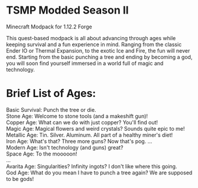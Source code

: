 # TSMP Modded Season II

Minecraft Modpack for 1.12.2 Forge

This quest-based modpack is all about advancing through ages while keeping survival and a fun experience in mind. Ranging from the classic Ender IO or Thermal Expansion, to the exotic Ice and Fire, the fun will never end. Starting from the basic punching a tree and ending by becoming a god, you will soon find yourself immersed in a world full of magic and technology.

# Brief List of Ages:
Basic Survival: Punch the tree or die.  
Stone Age: Welcome to stone tools (and a makeshift gun)!  
Copper Age: What can we do with just copper? You'll find out!  
Magic Age: Magical flowers and weird crystals? Sounds quite epic to me!  
Metallic Age: Tin. Silver. Aluminum. All part of a healthy miner's diet!  
Iron Age: What's that? Three more guns? Now that's pog.
...  
Modern Age: Isn't technology (and guns) great?  
Space Age: To the mooooon!  
...  
Avarita Age: Singularities? Infinity ingots? I don't like where this going.  
God Age: What do you mean I have to punch a tree again? We are supposed to be gods!  
